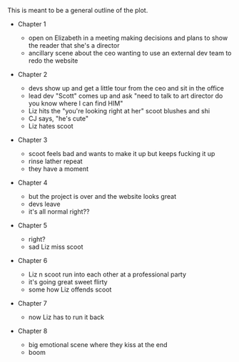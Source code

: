 This is meant to be a general outline of the plot.

- Chapter 1
    + open on Elizabeth in a meeting making decisions and plans to show the reader that she's a director
    + ancillary scene about the ceo wanting to use an external dev team to redo the website

- Chapter 2
    + devs show up and get a little tour from the ceo and sit in the office
    + lead dev "Scott" comes up and ask "need to talk to art director do you know where I can find HIM"
    + Liz hits the "you're looking right at her" scoot blushes and shi
    + CJ says, "he's cute"
    + Liz hates scoot

- Chapter 3
    + scoot feels bad and wants to make it up but keeps fucking it up
    + rinse lather repeat
    + they have a moment

- Chapter 4
    + but the project is over and the website looks great
    + devs leave
    + it's all normal right??

- Chapter 5
    + right?
    + sad Liz miss scoot

- Chapter 6
    + Liz n scoot run into each other at a professional party
    + it's going great sweet flirty
    + some how Liz offends scoot

- Chapter 7
    + now Liz has to run it back

- Chapter 8
    + big emotional scene where they kiss at the end
    + boom
